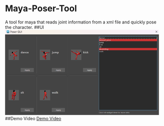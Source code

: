 # Maya-Poser-Tool
A tool for maya that reads joint information from a xml file and quickly pose the character.
##UI
![UI](UI.png)
##Demo Video
[Demo Video](https://openai.com)
